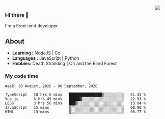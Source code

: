 <img align='right' src="https://github-readme-stats.vercel.app/api?username=strugglebak&show_icons=true">

### Hi there 👋

I'm a Front-end developer

## About

-  **Learning :** NodeJS | Go
-  **Languages :** JavaScript | Python
-  **Hobbies:** Death Stranding | Ori and the Blind Forest

### My code time

<!--START_SECTION:waka-->
```text
Week: 30 August, 2020 - 06 September, 2020

TypeScript   18 hrs 6 mins   ███████████████▒░░░░░░░░░   61.43 % 
Vue.js       6 hrs 45 mins   █████▓░░░░░░░░░░░░░░░░░░░   22.93 % 
LESS         3 hrs 50 mins   ███▒░░░░░░░░░░░░░░░░░░░░░   13.04 % 
JavaScript   15 mins         ▒░░░░░░░░░░░░░░░░░░░░░░░░   00.90 % 
HTML         13 mins         ▒░░░░░░░░░░░░░░░░░░░░░░░░   00.77 % 
```
<!--END_SECTION:waka-->
